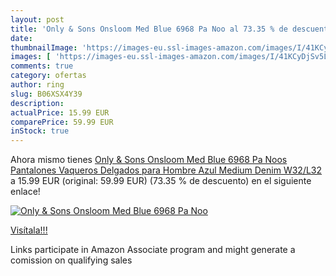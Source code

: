```yaml
---
layout: post
title: 'Only & Sons Onsloom Med Blue 6968 Pa Noo al 73.35 % de descuento'
date: 
thumbnailImage: 'https://images-eu.ssl-images-amazon.com/images/I/41KCyDjSv5L._SL200_.jpg'
images: [ 'https://images-eu.ssl-images-amazon.com/images/I/41KCyDjSv5L._SL200_.jpg' ]
comments: true
category: ofertas
author: ring
slug: B06XSX4Y39
description:
actualPrice: 15.99 EUR
comparePrice: 59.99 EUR
inStock: true
---
```


Ahora mismo tienes [Only & Sons Onsloom Med Blue 6968 Pa Noos  Pantalones Vaqueros Delgados para Hombre  Azul  Medium Denim   W32/L32](https://www.amazon.es/dp/B06XSX4Y39/?tag=tolees-21) a 15.99 EUR (original: 59.99 EUR) (73.35 %  de descuento) en el siguiente enlace!

[![Only & Sons Onsloom Med Blue 6968 Pa Noo](https://images-eu.ssl-images-amazon.com/images/I/41KCyDjSv5L._SL200_.jpg)](https://www.amazon.es/dp/B06XSX4Y39/?tag=tolees-21)

[Visítala!!!](https://www.amazon.es/dp/B06XSX4Y39/?tag=tolees-21)

Links participate in Amazon Associate program and might generate a comission on qualifying sales
